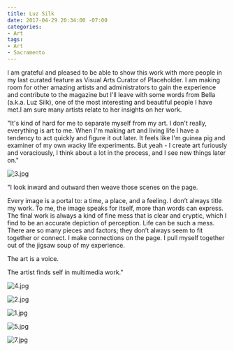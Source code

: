 ```yaml
---
title: Luz Silk
date: 2017-04-29 20:34:00 -07:00
categories:
- Art
tags:
- Art
- Sacramento
---
```


I am grateful and pleased to be able to show this work with more people in my last curated feature as Visual Arts Curator of Placeholder. I am making room for other amazing artists and administrators to gain the experience and contribute to the magazine but I'll leave with some words from Bella (a.k.a. Luz Silk), one of the most interesting and beautiful people I have met.I am sure many artists relate to her insights on her work. 

"It's kind of hard for me to separate myself from my art. I don't really, everything is art to me. When I'm making art and living life I have a tendency to act quickly and figure it out later. It feels like I'm guinea pig and examiner of my own wacky life experiments. But yeah - I create art furiously and voraciously, I think about a lot in the process, and I see new things later on."

![3.jpg](/uploads/3.jpg)

"I look inward and outward then weave those scenes on the page. 

Every image is a portal to: a time, a place, and a feeling. I don’t always title my work. To me, the image speaks for itself, more than words can express. The final work is always a kind of fine mess that is clear and cryptic, which I find to be an accurate depiction of perception. Life can be such a mess. There are so many pieces and factors; they don’t always seem to fit together or connect. I make connections on the page. I pull myself together out of the jigsaw soup of my experience.

The art is a voice.

The artist finds self in multimedia work."

![4.jpg](/uploads/4.jpg)

![2.jpg](/uploads/2.jpg)

![1.jpg](/uploads/1.jpg)

![5.jpg](/uploads/5.jpg)

![7.jpg](/uploads/7.jpg)
